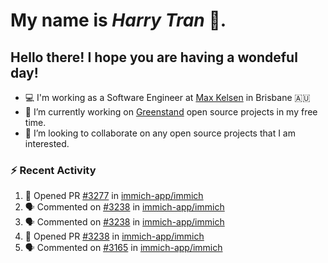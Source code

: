 #  My name is  *Harry Tran* 👋.
## Hello there! I hope you are having a wondeful day! 

- 💻 I'm working as a Software Engineer at [Max Kelsen](https://maxkelsen.com/) in Brisbane 🇦🇺
- 🌱 I’m currently working on [Greenstand](https://github.com/Greenstand) open source projects in my free time.
- 👯 I’m looking to collaborate on any open source projects that I am interested.

### :zap: Recent Activity
<!--START_SECTION:activity-->
1. 💪 Opened PR [#3277](https://github.com/immich-app/immich/pull/3277) in [immich-app/immich](https://github.com/immich-app/immich)
2. 🗣 Commented on [#3238](https://github.com/immich-app/immich/pull/3238#issuecomment-1634337843) in [immich-app/immich](https://github.com/immich-app/immich)
3. 🗣 Commented on [#3238](https://github.com/immich-app/immich/pull/3238#issuecomment-1634309689) in [immich-app/immich](https://github.com/immich-app/immich)
4. 💪 Opened PR [#3238](https://github.com/immich-app/immich/pull/3238) in [immich-app/immich](https://github.com/immich-app/immich)
5. 🗣 Commented on [#3165](https://github.com/immich-app/immich/issues/3165#issuecomment-1634219052) in [immich-app/immich](https://github.com/immich-app/immich)
<!--END_SECTION:activity-->

<!--

Here are some ideas to get you started:

- 🔭 I’m currently working on ...
- 🌱 I’m currently learning ...
- 👯 I’m looking to collaborate on ...
- 🤔 I’m looking for help with ...
- 💬 Ask me about ...
- 📫 How to reach me: ...
- 😄 Pronouns: ...
- ⚡ Fun fact: ...
# title 1
## title 2
### title 3
#### title 4
##### title 5
###### title 6

Text that is **bold**, *italic* and ~~strikethrough~~

* [ ] Item 2
   * [x] Sub Item 2b
* [ ] Item 1

1. Item 1
   1. Item 1
1. Item 2

| Column 1 | Column 2 | Column 3 |
| :--- | :---: | ---: |
| Row 1a | Row 1b | Row 1c |
| Row 2a | Row 2b | Row 2c |

This is a [link](https://mlh.io)

this is inline `code`, here is a block of code below 👇

```ts
const name: string = 'Eddie Jaoude';

// log name
console.log(name);
```

> I am a quote to give context

I am normal text talking about the above quote ☝️ 
-->
